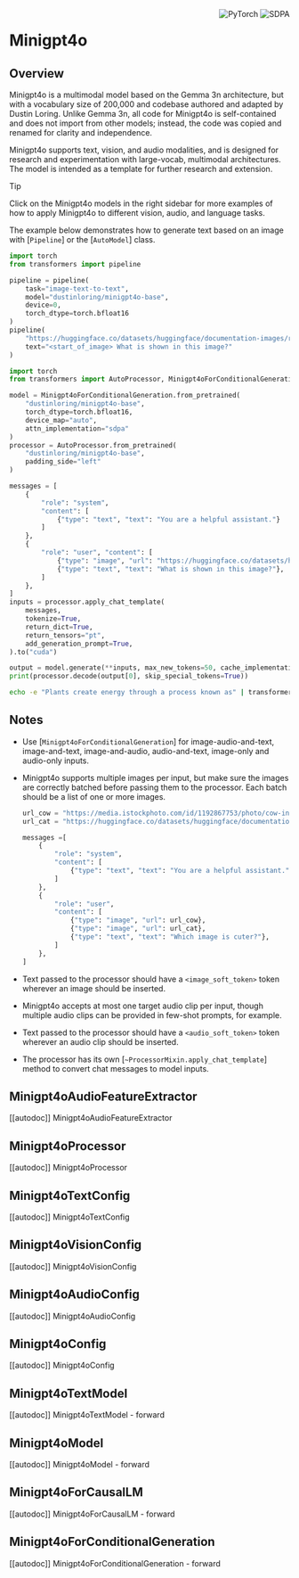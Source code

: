 <!--Copyright 2025 Dustin Loring. All rights reserved.

Licensed under the Apache License, Version 2.0 (the "License"); you may not use this file except in compliance with
the License. You may obtain a copy of the License at

http://www.apache.org/licenses/LICENSE-2.0

Unless required by applicable law or agreed to in writing, software distributed under the License is distributed on
an "AS IS" BASIS, WITHOUT WARRANTIES OR CONDITIONS OF ANY KIND, either express or implied. See the License for the
specific language governing permissions and limitations under the License.

⚠️ Note that this file is in Markdown but contain specific syntax for our doc-builder (similar to MDX) that may not be
rendered properly in your Markdown viewer.

-->

<div style="float: right;">
    <div class="flex flex-wrap space-x-1">
        <img alt="PyTorch" src="https://img.shields.io/badge/PyTorch-DE3412?style=flat&logo=pytorch&logoColor=white">
        <img alt="SDPA" src="https://img.shields.io/badge/SDPA-DE3412?style=flat&logo=pytorch&logoColor=white">
    </div>
</div>

# Minigpt4o

## Overview

Minigpt4o is a multimodal model based on the Gemma 3n architecture, but with a vocabulary size of 200,000 and codebase authored and adapted by Dustin Loring. Unlike Gemma 3n, all code for Minigpt4o is self-contained and does not import from other models; instead, the code was copied and renamed for clarity and independence.

Minigpt4o supports text, vision, and audio modalities, and is designed for research and experimentation with large-vocab, multimodal architectures. The model is intended as a template for further research and extension.

> [!TIP]
> Click on the Minigpt4o models in the right sidebar for more examples of how to apply Minigpt4o to different vision, audio, and language tasks.

The example below demonstrates how to generate text based on an image with [`Pipeline`] or the [`AutoModel`] class.

<hfoptions id="usage">
<hfoption id="Pipeline">

```py
import torch
from transformers import pipeline

pipeline = pipeline(
    task="image-text-to-text",
    model="dustinloring/minigpt4o-base",
    device=0,
    torch_dtype=torch.bfloat16
)
pipeline(
    "https://huggingface.co/datasets/huggingface/documentation-images/resolve/main/pipeline-cat-chonk.jpeg",
    text="<start_of_image> What is shown in this image?"
)
```

</hfoption>
<hfoption id="AutoModel">

```py
import torch
from transformers import AutoProcessor, Minigpt4oForConditionalGeneration

model = Minigpt4oForConditionalGeneration.from_pretrained(
    "dustinloring/minigpt4o-base",
    torch_dtype=torch.bfloat16,
    device_map="auto",
    attn_implementation="sdpa"
)
processor = AutoProcessor.from_pretrained(
    "dustinloring/minigpt4o-base",
    padding_side="left"
)

messages = [
    {
        "role": "system",
        "content": [
            {"type": "text", "text": "You are a helpful assistant."}
        ]
    },
    {
        "role": "user", "content": [
            {"type": "image", "url": "https://huggingface.co/datasets/huggingface/documentation-images/resolve/main/pipeline-cat-chonk.jpeg"},
            {"type": "text", "text": "What is shown in this image?"},
        ]
    },
]
inputs = processor.apply_chat_template(
    messages,
    tokenize=True,
    return_dict=True,
    return_tensors="pt",
    add_generation_prompt=True,
).to("cuda")

output = model.generate(**inputs, max_new_tokens=50, cache_implementation="static")
print(processor.decode(output[0], skip_special_tokens=True))
```

</hfoption>
<hfoption id="transformers CLI">

```bash
echo -e "Plants create energy through a process known as" | transformers run --task text-generation --model dustinloring/minigpt4o-base --device 0
```

</hfoption>
</hfoptions>

## Notes

-   Use [`Minigpt4oForConditionalGeneration`] for image-audio-and-text, image-and-text, image-and-audio, audio-and-text, image-only and audio-only inputs.
-   Minigpt4o supports multiple images per input, but make sure the images are correctly batched before passing them to the processor. Each batch should be a list of one or more images.

    ```py
    url_cow = "https://media.istockphoto.com/id/1192867753/photo/cow-in-berchida-beach-siniscola.jpg?s=612x612&w=0&k=20&c=v0hjjniwsMNfJSuKWZuIn8pssmD5h5bSN1peBd1CmH4="
    url_cat = "https://huggingface.co/datasets/huggingface/documentation-images/resolve/main/pipeline-cat-chonk.jpeg"

    messages =[
        {
            "role": "system",
            "content": [
                {"type": "text", "text": "You are a helpful assistant."}
            ]
        },
        {
            "role": "user",
            "content": [
                {"type": "image", "url": url_cow},
                {"type": "image", "url": url_cat},
                {"type": "text", "text": "Which image is cuter?"},
            ]
        },
    ]
    ```
-   Text passed to the processor should have a `<image_soft_token>` token wherever an image should be inserted.
-   Minigpt4o accepts at most one target audio clip per input, though multiple audio clips can be provided in few-shot prompts, for example.
-   Text passed to the processor should have a `<audio_soft_token>` token wherever an audio clip should be inserted.
-   The processor has its own [`~ProcessorMixin.apply_chat_template`] method to convert chat messages to model inputs.

## Minigpt4oAudioFeatureExtractor

[[autodoc]] Minigpt4oAudioFeatureExtractor

## Minigpt4oProcessor

[[autodoc]] Minigpt4oProcessor

## Minigpt4oTextConfig

[[autodoc]] Minigpt4oTextConfig

## Minigpt4oVisionConfig

[[autodoc]] Minigpt4oVisionConfig

## Minigpt4oAudioConfig

[[autodoc]] Minigpt4oAudioConfig

## Minigpt4oConfig

[[autodoc]] Minigpt4oConfig

## Minigpt4oTextModel

[[autodoc]] Minigpt4oTextModel
    - forward

## Minigpt4oModel

[[autodoc]] Minigpt4oModel
    - forward

## Minigpt4oForCausalLM

[[autodoc]] Minigpt4oForCausalLM
    - forward

## Minigpt4oForConditionalGeneration

[[autodoc]] Minigpt4oForConditionalGeneration
    - forward 